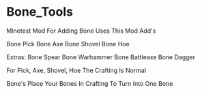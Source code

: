 # Bone_Tools
Minetest Mod For Adding Bone Uses
This Mod Add's 

Bone Pick
Bone Axe
Bone Shovel
Bone Hoe

Extras:
Bone Spear
Bone Warhammer
Bone Battleaxe
Bone Dagger

For Pick, Axe, Shovel, Hoe
The Crafting Is Normal

Bone's
Place Your Bones In Crafting To Turn Into One Bone
